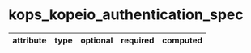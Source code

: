 # kops_kopeio_authentication_spec

| attribute | type | optional | required | computed |
| --- | --- | --- | --- | --- |
